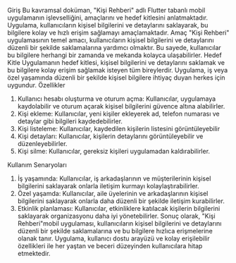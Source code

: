 Giriş
Bu kavramsal doküman, "Kişi Rehberi" adlı Flutter tabanlı mobil uygulamanın işlevselliğini, amaçlarını ve hedef kitlesini anlatmaktadır. Uygulama, kullanıcıların kişisel bilgilerini ve detaylarını saklayarak, bu bilgilere kolay ve hızlı erişim sağlamayı amaçlamaktadır.
Amaç
"Kişi Rehberi" uygulamasının temel amacı, kullanıcıların kişisel bilgilerini ve detaylarını düzenli bir şekilde saklamalarına yardımcı olmaktır. Bu sayede, kullanıcılar bu bilgilere herhangi bir zamanda ve mekanda kolayca ulaşabilirler.
Hedef Kitle
Uygulamanın hedef kitlesi, kişisel bilgilerini ve detaylarını saklamak ve bu bilgilere kolay erişim sağlamak isteyen tüm bireylerdir. Uygulama, iş veya özel yaşamında düzenli bir şekilde kişisel bilgilere ihtiyaç duyan herkes için uygundur.
Özellikler
1.	Kullanıcı hesabı oluşturma ve oturum açma: Kullanıcılar, uygulamaya kaydolabilir ve oturum açarak kişisel bilgilerini güvence altına alabilirler.
2.	Kişi ekleme: Kullanıcılar, yeni kişiler ekleyerek ad, telefon numarası ve detaylar gibi bilgileri kaydedebilirler.
3.	Kişi listeleme: Kullanıcılar, kaydedilen kişilerin listesini görüntüleyebilir 
4.	Kişi detayları: Kullanıcılar, kişilerin detaylarını görüntüleyebilir ve düzenleyebilirler.
5.	Kişi silme: Kullanıcılar, gereksiz kişileri uygulamadan kaldırabilirler.

Kullanım Senaryoları
1.	İş yaşamında: Kullanıcılar, iş arkadaşlarının ve müşterilerinin kişisel bilgilerini saklayarak onlarla iletişim kurmayı kolaylaştırabilirler.
2.	Özel yaşamda: Kullanıcılar, aile üyelerinin ve arkadaşlarının kişisel bilgilerini saklayarak onlarla daha düzenli bir şekilde iletişim kurabilirler.
3.	Etkinlik planlaması: Kullanıcılar, etkinliklere katılacak kişilerin bilgilerini saklayarak organizasyonu daha iyi yönetebilirler.
Sonuç olarak, "Kişi Rehberi"mobil uygulaması, kullanıcıların kişisel bilgilerini ve detaylarını düzenli bir şekilde saklamalarına ve bu bilgilere hızlıca erişmelerine olanak tanır. Uygulama, kullanıcı dostu arayüzü ve kolay erişilebilir özellikleri ile her yaştan ve beceri düzeyinden kullanıcılara hitap etmektedir.


